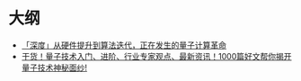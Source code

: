 
# 大纲

- [「深度」从硬件提升到算法迭代，正在发生的量子计算革命](https://yq.aliyun.com/articles/568785)
- [干货！量子技术入门、进阶、行业专家观点、最新资讯！1000篇好文帮你揭开量子技术神秘面纱!](https://yq.aliyun.com/articles/603208?spm=a2c4e.11153940.0.0.1e2b178em5HcEv)
